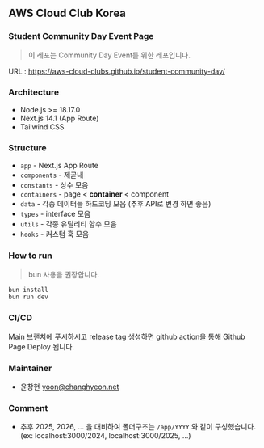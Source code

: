 ## AWS Cloud Club Korea
### Student Community Day Event Page
> 이 레포는 Community Day Event를 위한 레포입니다.
 
URL : https://aws-cloud-clubs.github.io/student-community-day/ 

### Architecture
- Node.js >= 18.17.0
- Next.js 14.1 (App Route)
- Tailwind CSS

### Structure
- `app` - Next.js App Route
- `components` - 제곧내
- `constants` - 상수 모음
- `containers` - page < **container** < component
- `data` - 각종 데이터들 하드코딩 모음 (추후 API로 변경 하면 좋음)
- `types` - interface 모음
- `utils` - 각종 유틸리티 함수 모음
- `hooks` - 커스텀 훅 모음

### How to run
> bun 사용을 권장합니다.
```bash
bun install
bun run dev
```

### CI/CD
Main 브랜치에 푸시하시고 release tag 생성하면 github action을 통해 Github Page Deploy 됩니다.

### Maintainer
- 윤창현 [yoon@changhyeon.net](mailto:yoon@changhyeon.net)


### Comment
- 추후 2025, 2026, ... 을 대비하여 폴더구조는 `/app/YYYY` 와 같이 구성했습니다. (ex: localhost:3000/2024, localhost:3000/2025, ...)
